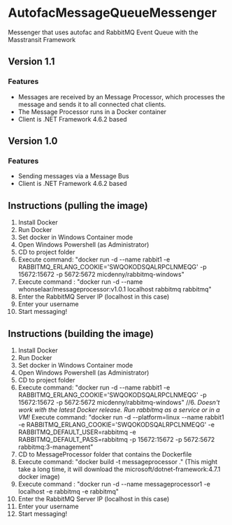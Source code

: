 # AutofacMessageQueueMessenger
Messenger that uses autofac and RabbitMQ Event Queue with the Masstransit Framework

## Version 1.1
### Features
 - Messages are received by an Message Processor, which processes the message and sends it to all connected chat clients.
 - The Message Processor runs in a Docker container
 - Client is .NET Framework 4.6.2 based

## Version 1.0
### Features
 - Sending messages via a Message Bus
 - Client is .NET Framework 4.6.2 based

 ## Instructions (pulling the image)
 1. Install Docker
 2. Run Docker
 3. Set docker in Windows Container mode
 4. Open Windows Powershell (as Administrator)
 5. CD to project folder
 6. Execute command: "docker run -d --name rabbit1 -e RABBITMQ_ERLANG_COOKIE='SWQOKODSQALRPCLNMEQG' -p 15672:15672 -p 5672:5672 micdenny/rabbitmq-windows"
 7. Execute command : "docker run -d --name whonselaar/messageprocessor:v1.0.1 localhost rabbitmq rabbitmq"
 8. Enter the RabbitMQ Server IP (localhost in this case)
 9. Enter your username
 10. Start messaging!

## Instructions (building the image)
 1. Install Docker
 2. Run Docker
 3. Set docker in Windows Container mode
 4. Open Windows Powershell (as Administrator)
 5. CD to project folder
 6. Execute command: "docker run -d --name rabbit1 -e RABBITMQ_ERLANG_COOKIE='SWQOKODSQALRPCLNMEQG' -p 15672:15672 -p 5672:5672 micdenny/rabbitmq-windows"
 //6. *Doesn't work with the latest Docker release. Run rabbitmq as a service or in a VM!* Execute command: "docker run -d --platform=linux --name rabbit1 -e RABBITMQ_ERLANG_COOKIE='SWQOKODSQALRPCLNMEQG' -e RABBITMQ_DEFAULT_USER=rabbitmq -e RABBITMQ_DEFAULT_PASS=rabbitmq -p 15672:15672 -p 5672:5672 rabbitmq:3-management"
 7. CD to MessageProcessor folder that contains the Dockerfile
 8. Execute command: "docker build -t messageprocessor ." (This might take a long time, it will download the microsoft/dotnet-framework:4.7.1 docker image)
 9. Execute command : "docker run -d --name messageprocessor1 -e localhost -e rabbitmq -e rabbitmq"
 10. Enter the RabbitMQ Server IP (localhost in this case)
 11. Enter your username
 12. Start messaging!
